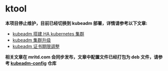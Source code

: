 # ktool

**本项目停止维护，目前已经切换到 kubeadm 部署，详情请参考以下文章:**

- [kubeadm 搭建 HA kubernetes 集群](https://mritd.me/2020/01/21/set-up-kuberntes-ha-cluster-by-kubeadm/)
- [kubeadm 集群升级](https://mritd.me/2020/01/21/how-to-upgrade-kubeadm-cluster/)
- [kubeadm 证书期限调整](https://mritd.me/2020/01/21/how-to-extend-the-validity-of-your-kubeadm-certificate/)

**相关文章在 mritd.com 会同步发布，文章中配置文件已经打包为 deb 文件，请参考 [kubeadm-config](https://github.com/mritd/kubeadm-config) 仓库**
